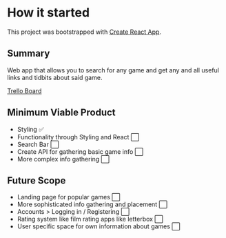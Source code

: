 # How it started

This project was bootstrapped with [Create React App](https://github.com/facebook/create-react-app).

## Summary

Web app that allows you to search for any game and get any and all useful links and tidbits about said game.

[Trello Board](https://trello.com/b/8y0gPPxE/game-search)

## Minimum Viable Product

- Styling :white_check_mark:
- Functionality through Styling and React :white_large_square: 
- Search Bar :white_large_square:
- Create API for gathering basic game info :white_large_square:
- More complex info gathering :white_large_square:


## Future Scope

- Landing page for popular games :white_large_square:
- More sophisticated info gathering and placement :white_large_square:
- Accounts > Logging in / Registering :white_large_square:
- Rating system like film rating apps like letterbox :white_large_square:
- User specific space for own information about games :white_large_square:

